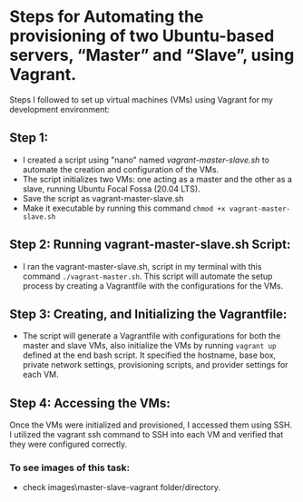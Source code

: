 # Steps for Automating the provisioning of two Ubuntu-based servers, “Master” and “Slave”, using Vagrant.

Steps I followed to set up virtual machines (VMs) using Vagrant for my development environment:

## Step 1:
- I created a script using "nano" named *vagrant-master-slave.sh* to automate the creation and configuration of the VMs. 
- The script initializes two VMs: one acting as a master and the other as a slave, running Ubuntu Focal Fossa (20.04 LTS).
- Save the script as vagrant-master-slave.sh
-  Make it executable by running this command `chmod +x vagrant-master-slave.sh`

## Step 2: Running vagrant-master-slave.sh Script:
- I ran the vagrant-master-slave.sh, script in my terminal with this command `./vagrant-master.sh`. This script will automate the setup process by creating a Vagrantfile with the configurations for the VMs.

## Step 3: Creating, and Initializing the Vagrantfile:
- The script will generate a Vagrantfile with configurations for both the master and slave VMs, also initialize the VMs by running `vagrant up` defined at the end bash script. It specified the hostname, base box, private network settings, provisioning scripts, and provider settings for each VM. 

## Step 4: Accessing the VMs:

Once the VMs were initialized and provisioned, I accessed them using SSH. I utilized the vagrant ssh command to SSH into each VM and verified that they were configured correctly.

### To see images of this task:
- check images\master-slave-vagrant folder/directory.
